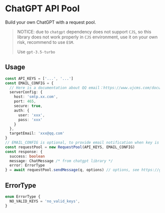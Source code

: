 # ChatGPT API Pool

Build your own ChatGPT with a request pool.

> NOTICE: due to `chatgpt` dependency does not support `CJS`, so this library does not work properly in `CJS` environment, use it on your own risk, recommend to use `ESM`.
> 
> Use `gpt-3.5-turbo`

## Usage

```ts
const API_KEYS = ['...', '...']
const EMAIL_CONFIG = {
  // Here is a documentation about QQ email：https://www.ujcms.com/documentation/351.html
  serverConfig: {
    host: 'smtp.xx.com',
    port: 465,
    secure: true,
    auth: {
      user: 'xxx',
      pass: 'xxx'
    }
  },
  targetEmail: 'xxx@qq.com'
}
// EMAIL_CONFIG is optional, to provide email notification when key is exhausted
const requestPool = new RequestPool(API_KEYS, EMAIL_CONFIG)
const response: {
  success: boolean
  message: ChatMessage /* from chatgpt library */
  error: ErrorType
} = await requestPool.sendMessage(q, options) // options, see https://github.com/transitive-bullshit/chatgpt-api/blob/main/src/types.ts#L5-L15
```

## ErrorType

```ts
enum ErrorType {
  NO_VALID_KEYS = 'no_valid_keys',
}
```